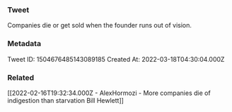### Tweet
Companies die or get sold when the founder runs out of vision.

### Metadata
Tweet ID: 1504676485143089185
Created At: 2022-03-18T04:30:04.000Z

### Related
[[2022-02-16T19:32:34.000Z - AlexHormozi - More companies die of indigestion than starvation  Bill Hewlett]]


